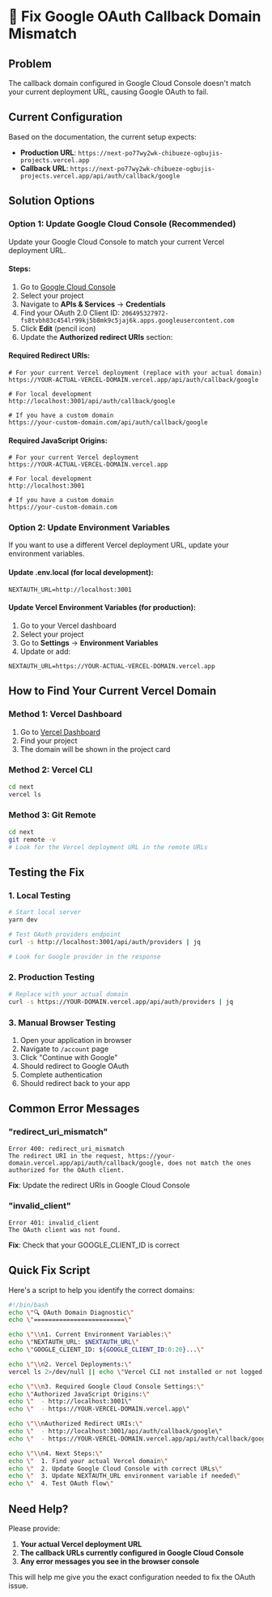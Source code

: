 # 🔧 Fix Google OAuth Callback Domain Mismatch

## Problem
The callback domain configured in Google Cloud Console doesn't match your current deployment URL, causing Google OAuth to fail.

## Current Configuration
Based on the documentation, the current setup expects:
- **Production URL**: `https://next-po77wy2wk-chibueze-ogbujis-projects.vercel.app`
- **Callback URL**: `https://next-po77wy2wk-chibueze-ogbujis-projects.vercel.app/api/auth/callback/google`

## Solution Options

### Option 1: Update Google Cloud Console (Recommended)
Update your Google Cloud Console to match your current Vercel deployment URL.

#### Steps:
1. Go to [Google Cloud Console](https://console.cloud.google.com/)
2. Select your project
3. Navigate to **APIs & Services** → **Credentials**
4. Find your OAuth 2.0 Client ID: `206495327972-fs8tvbh83c454lr99kj5b8mk9c5jaj6k.apps.googleusercontent.com`
5. Click **Edit** (pencil icon)
6. Update the **Authorized redirect URIs** section:

#### Required Redirect URIs:
```
# For your current Vercel deployment (replace with your actual domain)
https://YOUR-ACTUAL-VERCEL-DOMAIN.vercel.app/api/auth/callback/google

# For local development
http://localhost:3001/api/auth/callback/google

# If you have a custom domain
https://your-custom-domain.com/api/auth/callback/google
```

#### Required JavaScript Origins:
```
# For your current Vercel deployment
https://YOUR-ACTUAL-VERCEL-DOMAIN.vercel.app

# For local development
http://localhost:3001

# If you have a custom domain
https://your-custom-domain.com
```

### Option 2: Update Environment Variables
If you want to use a different Vercel deployment URL, update your environment variables.

#### Update .env.local (for local development):
```env
NEXTAUTH_URL=http://localhost:3001
```

#### Update Vercel Environment Variables (for production):
1. Go to your Vercel dashboard
2. Select your project
3. Go to **Settings** → **Environment Variables**
4. Update or add:
```
NEXTAUTH_URL=https://YOUR-ACTUAL-VERCEL-DOMAIN.vercel.app
```

## How to Find Your Current Vercel Domain

### Method 1: Vercel Dashboard
1. Go to [Vercel Dashboard](https://vercel.com/dashboard)
2. Find your project
3. The domain will be shown in the project card

### Method 2: Vercel CLI
```bash
cd next
vercel ls
```

### Method 3: Git Remote
```bash
cd next
git remote -v
# Look for the Vercel deployment URL in the remote URLs
```

## Testing the Fix

### 1. Local Testing
```bash
# Start local server
yarn dev

# Test OAuth providers endpoint
curl -s http://localhost:3001/api/auth/providers | jq

# Look for Google provider in the response
```

### 2. Production Testing
```bash
# Replace with your actual domain
curl -s https://YOUR-DOMAIN.vercel.app/api/auth/providers | jq
```

### 3. Manual Browser Testing
1. Open your application in browser
2. Navigate to `/account` page
3. Click \"Continue with Google\"
4. Should redirect to Google OAuth
5. Complete authentication
6. Should redirect back to your app

## Common Error Messages

### \"redirect_uri_mismatch\"
```
Error 400: redirect_uri_mismatch
The redirect URI in the request, https://your-domain.vercel.app/api/auth/callback/google, does not match the ones authorized for the OAuth client.
```
**Fix**: Update the redirect URIs in Google Cloud Console

### \"invalid_client\"
```
Error 401: invalid_client
The OAuth client was not found.
```
**Fix**: Check that your GOOGLE_CLIENT_ID is correct

## Quick Fix Script

Here's a script to help you identify the correct domains:

```bash
#!/bin/bash
echo \"🔍 OAuth Domain Diagnostic\"
echo \"=========================\"

echo \"\\n1. Current Environment Variables:\"
echo \"NEXTAUTH_URL: $NEXTAUTH_URL\"
echo \"GOOGLE_CLIENT_ID: ${GOOGLE_CLIENT_ID:0:20}...\"

echo \"\\n2. Vercel Deployments:\"
vercel ls 2>/dev/null || echo \"Vercel CLI not installed or not logged in\"

echo \"\\n3. Required Google Cloud Console Settings:\"
echo \"Authorized JavaScript Origins:\"
echo \"  - http://localhost:3001\"
echo \"  - https://YOUR-VERCEL-DOMAIN.vercel.app\"

echo \"\\nAuthorized Redirect URIs:\"
echo \"  - http://localhost:3001/api/auth/callback/google\"
echo \"  - https://YOUR-VERCEL-DOMAIN.vercel.app/api/auth/callback/google\"

echo \"\\n4. Next Steps:\"
echo \"  1. Find your actual Vercel domain\"
echo \"  2. Update Google Cloud Console with correct URLs\"
echo \"  3. Update NEXTAUTH_URL environment variable if needed\"
echo \"  4. Test OAuth flow\"
```

## Need Help?

Please provide:
1. **Your actual Vercel deployment URL**
2. **The callback URLs currently configured in Google Cloud Console**
3. **Any error messages you see in the browser console**

This will help me give you the exact configuration needed to fix the OAuth issue.